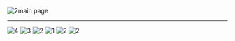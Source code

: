 ![2](https://github.com/user-attachments/assets/7c2030c5-6a9b-4285-9be9-e70560f8e7ea)main page
<hr> 

![4](https://github.com/user-attachments/assets/2e206ee2-f372-4f17-8a5e-95f07f13fe9f)
![3](https://github.com/user-attachments/assets/88fc806b-c99e-4293-bc93-86e340eed252)
![2](https://github.com/user-attachments/assets/dd8f7d1f-8453-49e3-9611-f70bbf561c02)
![1](https://github.com/user-attachments/assets/e59ac794-d585-4f95-9160-324813cf36ea)
![2](https://github.com/user-attachments/assets/9d8dd59c-5e4a-4822-ba89-3dd8c851efce)
![2](https://github.com/user-attachments/assets/8d2271c1-914b-4c71-98c8-cdf08f0f3d5f)
